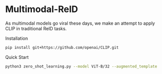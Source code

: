 # Multimodal-ReID

As multimodal models go viral these days, we make an attempt to apply CLIP in traditional ReID tasks.

Installation

```bash
pip install git+https://github.com/openai/CLIP.git
```

Quick Start

```bash
python3 zero_shot_learning.py --model ViT-B/32 --augmented_template
```